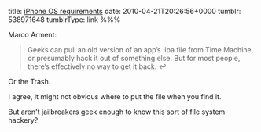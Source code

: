 title: [iPhone OS requirements](http://www.marco.org/538830278)
date: 2010-04-21T20:26:56+0000
tumblr: 538971648
tumblrType: link
%%%

Marco Arment:

> Geeks can pull an old version of an app’s .ipa file from Time Machine, or presumably hack it out of something else. But for most people, there’s effectively no way to get it back. ↩

Or the Trash. 

I agree, it might not obvious where to put the file when you find it. 

But aren't jailbreakers geek enough to know this sort of file system hackery?
